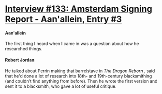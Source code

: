 # [Interview #133: Amsterdam Signing Report - Aan'allein, Entry #3](https://www.theoryland.com/intvmain.php?i=133#3)

#### Aan'allein

The first thing I heard when I came in was a question about how he researched things.

#### Robert Jordan

He talked about Perrin making that barrelstave in
*The Dragon Reborn*
, said that he'd done a lot of research into 18th- and 19th-century blacksmithing (and couldn't find anything from before). Then he wrote the first version and sent it to a blacksmith, who gave a lot of useful critique.

